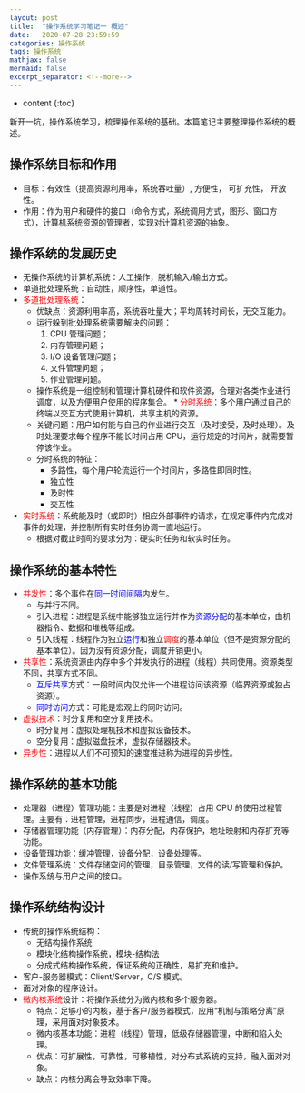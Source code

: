 ```yaml
---
layout: post
title:  "操作系统学习笔记一 概述"
date:   2020-07-28 23:59:59
categories: 操作系统
tags: 操作系统
mathjax: false
mermaid: false
excerpt_separator: <!--more-->
---
```


* content
{:toc}

新开一坑，操作系统学习，梳理操作系统的基础。本篇笔记主要整理操作系统的概述。
<!--more-->

## 操作系统目标和作用
* 目标：有效性（提高资源利用率，系统吞吐量）, 方便性， 可扩充性， 开放性。
* 作用：作为用户和硬件的接口（命令方式，系统调用方式，图形、窗口方式），计算机系统资源的管理者，实现对计算机资源的抽象。

## 操作系统的发展历史
* 无操作系统的计算机系统：人工操作，脱机输入/输出方式。
* 单道批处理系统：自动性，顺序性，单道性。
* <span style="color:red">多道批处理系统</span>：
  * 优缺点：资源利用率高，系统吞吐量大；平均周转时间长，无交互能力。
  * 运行躲到批处理系统需要解决的问题：
    1. CPU 管理问题；
    2. 内存管理问题；
    3. I/O 设备管理问题；
    4. 文件管理问题；
    5. 作业管理问题。
  * 操作系统是一组控制和管理计算机硬件和软件资源，合理对各类作业进行调度，以及方便用户使用的程序集合。
*<span style="color:red"> 分时系统</span>：多个用户通过自己的终端以交互方式使用计算机，共享主机的资源。
  * 关键问题：用户如何能与自己的作业进行交互（及时接受，及时处理）。及时处理要求每个程序不能长时间占用 CPU，运行规定的时间片，就需要暂停该作业。
  * 分时系统的特征：
    * 多路性，每个用户轮流运行一个时间片，多路性即同时性。
    * 独立性
    * 及时性
    * 交互性
* <span style="color:red">实时系统</span>：系统能及时（或即时）相应外部事件的请求，在规定事件内完成对事件的处理，并控制所有实时任务协调一直地运行。
  * 根据对截止时间的要求分为：硬实时任务和软实时任务。

## 操作系统的基本特性
* <span style="color:red">并发性</span>：多个事件在<span style="color:blue">同一时间间隔</span>内发生。
  * 与并行不同。
  * 引入进程：进程是系统中能够独立运行并作为<span style="color:blue">资源分配</span>的基本单位，由机器指令、数据和堆栈等组成。
  * 引入线程：线程作为独立<span style="color:blue">运行</span>和独立<span style="color:red">调度</span>的基本单位（但不是资源分配的基本单位）。因为没有资源分配，调度开销更小。
* <span style="color:red">共享性</span>：系统资源由内存中多个并发执行的进程（线程）共同使用。资源类型不同，共享方式不同。
  * <span style="color:blue">互斥共享</span>方式：一段时间内仅允许一个进程访问该资源（临界资源或独占资源）。
  * <span style="color:blue">同时访问</span>方式：可能是宏观上的同时访问。
* <span style="color:red">虚拟技术</span>：时分复用和空分复用技术。
  * 时分复用：虚拟处理机技术和虚拟设备技术。
  * 空分复用：虚拟磁盘技术，虚拟存储器技术。
* <span style="color:red">异步性</span>：进程以人们不可预知的速度推进称为进程的异步性。

## 操作系统的基本功能
* 处理器（进程）管理功能：主要是对进程（线程）占用 CPU 的使用过程管理。主要有：进程管理，进程同步，进程通信，调度。
* 存储器管理功能（内存管理）：内存分配，内存保护，地址映射和内存扩充等功能。
* 设备管理功能：缓冲管理，设备分配，设备处理等。
* 文件管理系统：文件存储空间的管理，目录管理，文件的读/写管理和保护。
* 操作系统与用户之间的接口。

## 操作系统结构设计
* 传统的操作系统结构：
  * 无结构操作系统
  * 模块化结构操作系统，模块-结构法
  * 分成式结构操作系统，保证系统的正确性，易扩充和维护。
* 客户-服务器模式：Client/Server，C/S 模式。
* 面对对象的程序设计。
* <span style="color:red">微内核系统</span>设计：将操作系统分为微内核和多个服务器。
  * 特点：足够小的内核，基于客户/服务器模式，应用“机制与策略分离”原理，采用面对对象技术。
  * 微内核基本功能：进程（线程）管理，低级存储器管理，中断和陷入处理。
  * 优点：可扩展性，可靠性，可移植性，对分布式系统的支持，融入面对对象。
  * 缺点：内核分离会导致效率下降。
